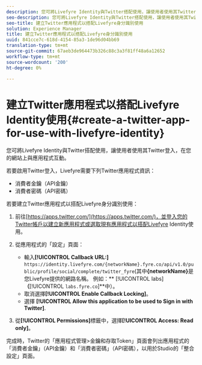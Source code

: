 ```yaml
---
description: 您可將Livefyre Identity與Twitter搭配使用，讓使用者使用其Twitter登入，在您的網站上與應用程式互動。
seo-description: 您可將Livefyre Identity與Twitter搭配使用，讓使用者使用其Twitter登入，在您的網站上與應用程式互動。
seo-title: 建立Twitter應用程式以搭配Livefyre身分識別使用
solution: Experience Manager
title: 建立Twitter應用程式以搭配Livefyre身分識別使用
uuid: 841cce7c-618d-4154-85a3-1de96d04bb69
translation-type: tm+mt
source-git-commit: 67aeb3de964473b326c88c3a3f81ff48a6a12652
workflow-type: tm+mt
source-wordcount: '200'
ht-degree: 0%

---
```



# 建立Twitter應用程式以搭配Livefyre Identity使用{#create-a-twitter-app-for-use-with-livefyre-identity}

您可將Livefyre Identity與Twitter搭配使用，讓使用者使用其Twitter登入，在您的網站上與應用程式互動。

若要啟用Twitter登入，Livefyre需要下列Twitter應用程式資訊：

* 消費者金鑰（API金鑰）
* 消費者密碼（API密碼）

若要建立Twitter應用程式以搭配Livefyre身分識別使用：

1. 前往[https://apps.twitter.com/](https://apps.twitter.com/)，並登入您的Twitter帳戶以建立新應用程式或選取現有應用程式以搭配Livefyre Identity使用。
1. 從應用程式的「設定」頁面：

   * 輸入&#x200B;**[!UICONTROL Callback URL:]** `https://identity.livefyre.com/{networkName}.fyre.co/api/v1.0/public/profile/social/complete/twitter_fyre`(其中&#x200B;**{networkName}**&#x200B;是您Livefyre提供的網路名稱。 例如：** [!UICONTROL labs]**（**[!UICONTROL `labs.fyre.co`]**&#x200B;中）。
   * 取消選擇&#x200B;**[!UICONTROL Enable Callback Locking]**。
   * 選擇 **[!UICONTROL Allow this application to be used to Sign in with Twitter]**.

1. 從&#x200B;**[!UICONTROL Permissions]**&#x200B;標籤中，選擇&#x200B;**[!UICONTROL Access: Read only]**。

完成時，Twitter的「應用程式管理>金鑰和存取Token」頁面會列出應用程式的「消費者金鑰」（API金鑰）和「消費者密碼」（API密碼），以用於Studio的「整合設定」頁面。
